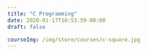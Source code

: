```yaml
---
title: "C Programming"
date: 2020-01-17T10:53:59-08:00
draft: false

courseImg: /img/store/courses/c-square.jpg
---
```


